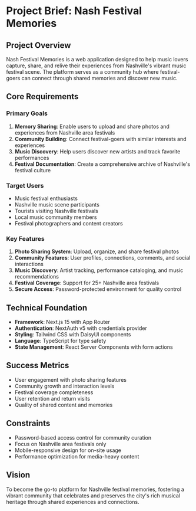# Project Brief: Nash Festival Memories

## Project Overview

Nash Festival Memories is a web application designed to help music lovers capture, share, and relive their experiences from Nashville's vibrant music festival scene. The platform serves as a community hub where festival-goers can connect through shared memories and discover new music.

## Core Requirements

### Primary Goals

1. **Memory Sharing**: Enable users to upload and share photos and experiences from Nashville area festivals
2. **Community Building**: Connect festival-goers with similar interests and experiences
3. **Music Discovery**: Help users discover new artists and track favorite performances
4. **Festival Documentation**: Create a comprehensive archive of Nashville's festival culture

### Target Users

- Music festival enthusiasts
- Nashville music scene participants
- Tourists visiting Nashville festivals
- Local music community members
- Festival photographers and content creators

### Key Features

1. **Photo Sharing System**: Upload, organize, and share festival photos
2. **Community Features**: User profiles, connections, comments, and social interactions
3. **Music Discovery**: Artist tracking, performance cataloging, and music recommendations
4. **Festival Coverage**: Support for 25+ Nashville area festivals
5. **Secure Access**: Password-protected environment for quality control

## Technical Foundation

- **Framework**: Next.js 15 with App Router
- **Authentication**: NextAuth v5 with credentials provider
- **Styling**: Tailwind CSS with DaisyUI components
- **Language**: TypeScript for type safety
- **State Management**: React Server Components with form actions

## Success Metrics

- User engagement with photo sharing features
- Community growth and interaction levels
- Festival coverage completeness
- User retention and return visits
- Quality of shared content and memories

## Constraints

- Password-based access control for community curation
- Focus on Nashville area festivals only
- Mobile-responsive design for on-site usage
- Performance optimization for media-heavy content

## Vision

To become the go-to platform for Nashville festival memories, fostering a vibrant community that celebrates and preserves the city's rich musical heritage through shared experiences and connections.

